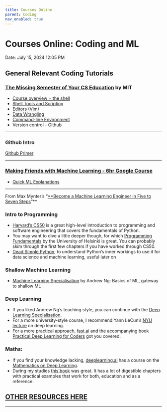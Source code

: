 ```yaml
---
title: Courses Online
parent: Coding
nav_enabled: true 
---
```

# Courses Online: Coding and ML

Date: July 15, 2024 12:05 PM

## General Relevant Coding Tutorials

### [The Missing Semester of Your CS Education](https://missing.csail.mit.edu/) by MIT

- [Course overview + the shell](https://missing.csail.mit.edu/2020/course-shell/)
- [Shell Tools and Scripting](https://missing.csail.mit.edu/2020/shell-tools/)
- [Editors (Vim)](https://missing.csail.mit.edu/2020/editors/)
- [Data Wrangling](https://missing.csail.mit.edu/2020/data-wrangling/)
- [Command-line Environment](https://missing.csail.mit.edu/2020/command-line/)
- Version control - Github

---

### Github Intro

[Github Primer](https://www.notion.so/Github-Primer-d3686c7bfac9415a9318b17f8bd82439?pvs=21)

---

### [Making Friends with Machine Learning - 6hr Google Course](https://www.youtube.com/watch?v=1vkb7BCMQd0)

- [Quick ML Explanations](https://www.youtube.com/@kozyrkov/videos)

---

From Max Mynter’s “[**Become a Machine Learning Engineer in Five to Seven Steps](https://www.maxmynter.com/pages/blog/become-mle)”**

### Intro to Programming

- [Harvard’s CS50](https://pll.harvard.edu/course/cs50-introduction-computer-science) is a great high-level introduction to programming and software engineering that covers the fundamentals of Python.
- You may want to dive a little deeper though, for which [Programming Fundamentals](https://programming-23.mooc.fi/) by the University of Helsinki is great. You can probably skim through the first few chapters if you have worked through CS50.
- [Dead Simple Python](https://nostarch.com/dead-simple-python); to understand Python’s inner workings to use it for data science and machine learning, useful later on

### Shallow Machine Learning

- [Machine Learning Specialisation](https://www.deeplearning.ai/courses/machine-learning-specialization/) by Andrew Ng: Basics of ML, gateway to shallow ML

### Deep Learning

- If you liked Andrew Ng’s teaching style, you can continue with the [Deep Learning Specialisation](https://www.deeplearning.ai/courses/deep-learning-specialization/).
- For a more university-style course, I recommend Yann LeCun’s [NYU lecture](https://atcold.github.io/NYU-DLSP21/) on deep learning.
- For a more practical approach, [fast.ai](https://course.fast.ai/) and the accompanying book [Practical Deep Learning for Coders](https://course.fast.ai/Resources/book.html) got you covered.

### Maths:

- If you find your knowledge lacking, [deeplearning.ai](http://deeplearning.ai) has a course on the [Mathematics on Deep Learning](https://www.deeplearning.ai/courses/mathematics-for-machine-learning-and-data-science-specialization/).
- During my studies [this book](https://www.mathworks.com/academia/books/calculus-and-linear-algebra-in-recipes-karpfinger.html) was great. It has a lot of digestible chapters with practical examples that work for both, education and as a reference.

## [OTHER RESOURCES HERE](https://www.maxmynter.com/pages/resources)

---